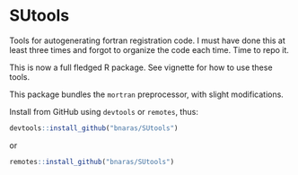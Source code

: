 
# SUtools

Tools for autogenerating fortran registration code. I must have done
this at least three times and forgot to organize the code each time.
Time to repo it.

This is now a full fledged R package. See vignette for how to use these
tools.

This package bundles the `mortran` preprocessor, with slight
modifications.

Install from GitHub using `devtools` or `remotes`, thus:

``` r
devtools::install_github("bnaras/SUtools")
```

or

``` r
remotes::install_github("bnaras/SUtools")
```
